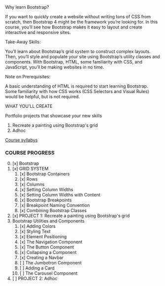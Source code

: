 Why learn Bootstrap?

If you want to quickly create a website without writing tons of CSS from scratch, then Bootstrap 4 might be the framework you’re looking for. In this course, you’ll see how Bootstrap makes it easy to layout and create interactive and responsive sites.

Take-Away Skills:

You’ll learn about Bootstrap’s grid system to construct complex layouts. Then, you’ll style and populate your site using Bootstrap’s utility classes and components. With Bootstrap, HTML, some familiarity with CSS, and JavaScript, you’ll be making websites in no time.

Note on Prerequisites:

A basic understanding of HTML is required to start learning Bootstrap. Some familiarity with how CSS works (CSS Selectors and Visual Rules) would be helpful, but is not required.

WHAT YOU'LL CREATE

Portfolio projects that showcase your new skills

1. Recreate a painting using Bootstrap's grid
2. Adhoc

[Course syllabys](https://www.codecademy.com/learn/learn-bootstrap)

### COURSE PROGRESS
0. [x] Bootstrap 
1. [x] GRID SYSTEM
   1. [x] Bootstrap Containers
   2. [x] Rows
   3. [x] Columns
   4. [x] Setting Column Widths
   5. [x] Setting Column Widths with Content
   6. [x] Bootstrap Breakpoints
   7. [x] Breakpoint Naming Convention
   8. [x] Combining Bootstrap Classes
2. [x] PROJECT 1: Recreate a painting using Bootstrap's grid 
3. Bootstrap Utilities and Components
   1. [x] Adding Colors
   2. [x] Styling Text
   3. [x] Element Positioning
   4. [x] The Navigation Component
   5. [x] The Button Component
   6. [x] Collapsing a Component
   7. [x] Creating a Navbar
   8. [ ] The Jumbotron Component
   9. [ ] Adding a Card
   10. [ ] The Carousel Component
4. [ ] PROJECT 2: Adhoc